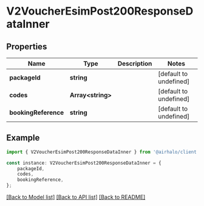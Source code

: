 # V2VoucherEsimPost200ResponseDataInner


## Properties

Name | Type | Description | Notes
------------ | ------------- | ------------- | -------------
**packageId** | **string** |  | [default to undefined]
**codes** | **Array&lt;string&gt;** |  | [default to undefined]
**bookingReference** | **string** |  | [default to undefined]

## Example

```typescript
import { V2VoucherEsimPost200ResponseDataInner } from '@airhalo/client';

const instance: V2VoucherEsimPost200ResponseDataInner = {
    packageId,
    codes,
    bookingReference,
};
```

[[Back to Model list]](../README.md#documentation-for-models) [[Back to API list]](../README.md#documentation-for-api-endpoints) [[Back to README]](../README.md)
